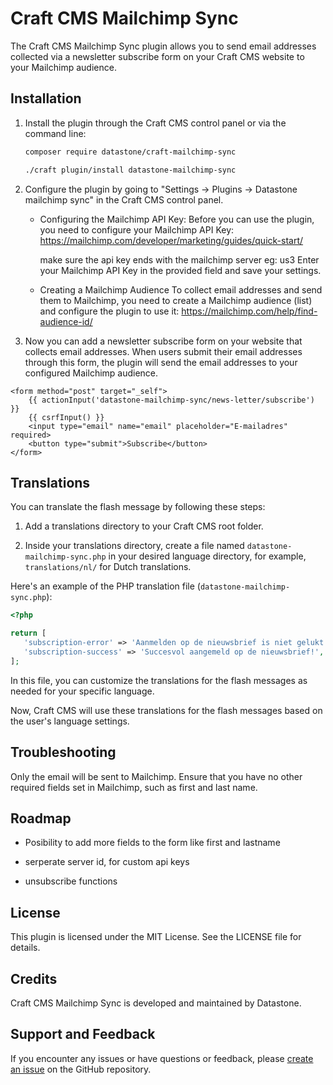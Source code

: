 # Craft CMS Mailchimp Sync

The Craft CMS Mailchimp Sync plugin allows you to send email addresses collected via a newsletter subscribe form on your Craft CMS website to your Mailchimp audience.

## Installation

1. Install the plugin through the Craft CMS control panel or via the command line:

   ```bash
   composer require datastone/craft-mailchimp-sync
   ```
   ```bash
   ./craft plugin/install datastone-mailchimp-sync
   ```
2. Configure the plugin by going to "Settings → Plugins → Datastone mailchimp sync" in the Craft CMS control panel.

   - Configuring the Mailchimp API Key:
Before you can use the plugin, you need to configure your Mailchimp API Key:
https://mailchimp.com/developer/marketing/guides/quick-start/

     make sure the api key ends with the mailchimp server eg: us3
     Enter your Mailchimp API Key in the provided field and save your settings.

   - Creating a Mailchimp Audience
     To collect email addresses and send them to Mailchimp, you need to create a Mailchimp audience (list) and configure the plugin to use it:
     https://mailchimp.com/help/find-audience-id/


4. Now you can add a newsletter subscribe form on your website that collects email addresses. When users submit their email addresses through this form, the plugin will send the email addresses to your configured Mailchimp audience.
````twig
<form method="post" target="_self">
    {{ actionInput('datastone-mailchimp-sync/news-letter/subscribe') }} 
    {{ csrfInput() }}
    <input type="email" name="email" placeholder="E-mailadres" required>
    <button type="submit">Subscribe</button>
</form>
````

## Translations

You can translate the flash message by following these steps:

1. Add a translations directory to your Craft CMS root folder.

2. Inside your translations directory, create a file named `datastone-mailchimp-sync.php` in your desired language directory, for example, `translations/nl/` for Dutch translations.

Here's an example of the PHP translation file (`datastone-mailchimp-sync.php`):

```php
<?php

return [
   'subscription-error' => 'Aanmelden op de nieuwsbrief is niet gelukt of je bent al geregistreerd.',
   'subscription-success' => 'Succesvol aangemeld op de nieuwsbrief!',
];
```
In this file, you can customize the translations for the flash messages as needed for your specific language.

Now, Craft CMS will use these translations for the flash messages based on the user's language settings.

## Troubleshooting
Only the email will be sent to Mailchimp. Ensure that you have no other required fields set in Mailchimp, such as first and last name.

## Roadmap

- Posibility to add more fields to the form like first and lastname

- serperate server id, for custom api keys

- unsubscribe functions

## License
This plugin is licensed under the MIT License. See the LICENSE file for details.

## Credits
Craft CMS Mailchimp Sync is developed and maintained by Datastone.

## Support and Feedback

If you encounter any issues or have questions or feedback, please [create an issue](https://github.com/datastone-web-app/craftcms-mailchimp-sync/issues) on the GitHub repository.